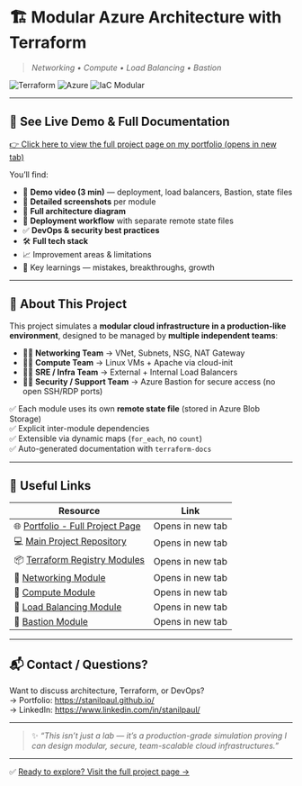 # 🏗️ Modular Azure Architecture with Terraform  
> *Networking • Compute • Load Balancing • Bastion*

![Terraform](https://img.shields.io/badge/Terraform-v1.3%2B-blue?logo=terraform&style=for-the-badge)
![Azure](https://img.shields.io/badge/Microsoft_Azure-0078D4?logo=microsoftazure&logoColor=white&style=for-the-badge)
![IaC Modular](https://img.shields.io/badge/Modular_IaC-Production--Ready-success?style=for-the-badge)

---

## 🚀 See Live Demo & Full Documentation

<a href="https://stanilpaul.github.io/projects/project1-terraform-module/" target="_blank" rel="noopener noreferrer">👉 Click here to view the full project page on my portfolio (opens in new tab)</a>

You’ll find:
- 🎥 **Demo video (3 min)** — deployment, load balancers, Bastion, state files
- 📸 **Detailed screenshots** per module
- 🧩 **Full architecture diagram**
- 🔄 **Deployment workflow** with separate remote state files
- ✅ **DevOps & security best practices**
- 🛠️ **Full tech stack**
- 📈 Improvement areas & limitations
- 🧠 Key learnings — mistakes, breakthroughs, growth

---

## 📌 About This Project

This project simulates a **modular cloud infrastructure in a production-like environment**, designed to be managed by **multiple independent teams**:

- 👨‍💻 **Networking Team** → VNet, Subnets, NSG, NAT Gateway
- 👩‍💻 **Compute Team** → Linux VMs + Apache via cloud-init
- 👨‍🔧 **SRE / Infra Team** → External + Internal Load Balancers
- 👮‍♂️ **Security / Support Team** → Azure Bastion for secure access (no open SSH/RDP ports)

✅ Each module uses its own **remote state file** (stored in Azure Blob Storage)  
✅ Explicit inter-module dependencies  
✅ Extensible via dynamic maps (`for_each`, no `count`)  
✅ Auto-generated documentation with `terraform-docs`

---

## 🔗 Useful Links

| Resource | Link |
|----------|------|
| 🌐 <a href="https://stanilpaul.github.io/projects/project1-terraform-module/" target="_blank" rel="noopener noreferrer">Portfolio - Full Project Page</a> | Opens in new tab |
| 💻 <a href="https://github.com/stanilpaul/project1_terraform_module" target="_blank" rel="noopener noreferrer">Main Project Repository</a> | Opens in new tab |
| 📦 <a href="https://registry.terraform.io/namespaces/stanilpaul" target="_blank" rel="noopener noreferrer">Terraform Registry Modules</a> | Opens in new tab |
| 📁 <a href="https://github.com/stanilpaul/terraform-azurerm-networking-project1" target="_blank" rel="noopener noreferrer">Networking Module</a> | Opens in new tab |
| 📁 <a href="https://github.com/stanilpaul/terraform-azurerm-compute-web-tier-project1" target="_blank" rel="noopener noreferrer">Compute Module</a> | Opens in new tab |
| 📁 <a href="https://github.com/stanilpaul/terraform-azurerm-load-balancing-project1" target="_blank" rel="noopener noreferrer">Load Balancing Module</a> | Opens in new tab |
| 📁 <a href="https://github.com/stanilpaul/terraform-azurerm-bastion-project1" target="_blank" rel="noopener noreferrer">Bastion Module</a> | Opens in new tab |

---

## 📬 Contact / Questions?

Want to discuss architecture, Terraform, or DevOps?  
→ Portfolio: <a href="https://stanilpaul.github.io/" target="_blank" rel="noopener noreferrer">https://stanilpaul.github.io/</a>  
→ LinkedIn: <a href="https://www.linkedin.com/in/paul-stanil-grasian-9a9989187/" target="_blank" rel="noopener noreferrer">https://www.linkedin.com/in/stanilpaul/</a>

---

> ✨ *“This isn’t just a lab — it’s a production-grade simulation proving I can design modular, secure, team-scalable cloud infrastructures.”*

---

✅ <a href="https://stanilpaul.github.io/projects/project1-terraform-module/" target="_blank" rel="noopener noreferrer">Ready to explore? Visit the full project page →</a>